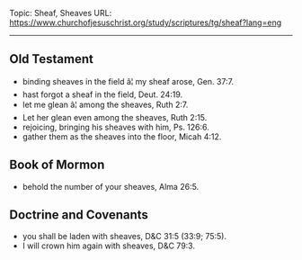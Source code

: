 Topic: Sheaf, Sheaves
URL: https://www.churchofjesuschrist.org/study/scriptures/tg/sheaf?lang=eng

---

## Old Testament

- binding sheaves in the field â¦ my sheaf arose, Gen. 37:7.
- hast forgot a sheaf in the field, Deut. 24:19.
- let me glean â¦ among the sheaves, Ruth 2:7.
- Let her glean even among the sheaves, Ruth 2:15.
- rejoicing, bringing his sheaves with him, Ps. 126:6.
- gather them as the sheaves into the floor, Micah 4:12.

## Book of Mormon

- behold the number of your sheaves, Alma 26:5.

## Doctrine and Covenants

- you shall be laden with sheaves, D&C 31:5 (33:9; 75:5).
- I will crown him again with sheaves, D&C 79:3.

